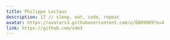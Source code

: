 ```yaml
---
title: Philippe Loctaux
description: 17 // sleep, eat, code, repeat
avatar: https://avatars3.githubusercontent.com/u/8809909?v=4
link: https://github.com/x4m3
---
```

